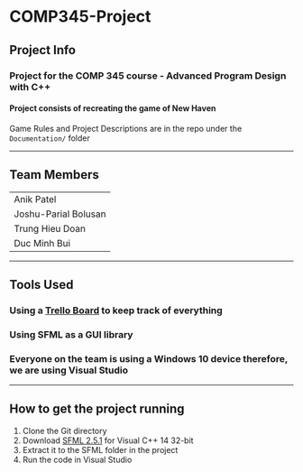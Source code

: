 # COMP345-Project

## Project Info

### Project for the COMP 345 course - Advanced Program Design with C++

#### Project consists of recreating the game of New Haven

Game Rules and Project Descriptions are in the repo under the `Documentation/` folder

---

## Team Members

|                      |
| -------------------- |
| Anik Patel           |
| Joshu-Parial Bolusan |
| Trung Hieu Doan      |
| Duc Minh Bui         |

---

## Tools Used

### Using a [Trello Board](https://trello.com/b/GOEwCy3g/game-project-comp-345 "Board") to keep track of everything

### Using SFML as a GUI library

### Everyone on the team is using a Windows 10 device therefore, we are using Visual Studio

---

## How to get the project running

1. Clone the Git directory
2. Download [SFML 2.5.1](https://www.sfml-dev.org/download/sfml/2.5.1/) for Visual C++ 14 32-bit
3. Extract it to the SFML folder in the project
4. Run the code in Visual Studio
